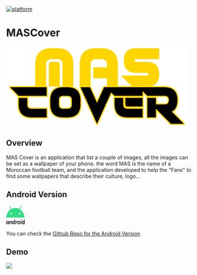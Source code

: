 [![platform](https://img.shields.io/badge/platform-ios-yellow.svg)](https://www.android.com)
# MASCover

<img src="https://github.com/tahajadid/MASCover/blob/main/app/src/main/res/drawable-v24/only_mas_cover.png"/>

## Overview
MAS Cover is an application that list a couple of images, all the images can be set as a wallpaper of your phone.
the word MAS is the name of a Moroccan football team, and the application developed to help the "Fans" to find some wallpapers that describe their culture, logo...

## Android Version
<img src="/android_icon.png" width="50" height="50"/>

You can check the [Github Repo for the Android Version](https://github.com/tahajadid/MASCover)

## Demo

![](https://github.com/tahajadid/MASCover-iOS/blob/main/mascover_demo.gif)
